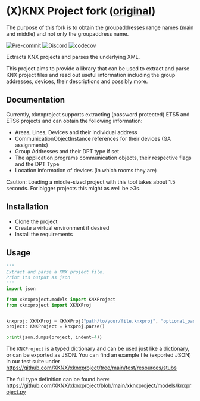 # (X)KNX Project fork ([original](https://github.com/XKNX/xknxproject))

The purpose of this fork is to obtain the groupaddresses range names (main and middle) and not only the groupaddress name.

[![Pre-commit](https://img.shields.io/badge/pre--commit-enabled-brightgreen?logo=pre-commit&logoColor=f8b424)](https://github.com/pre-commit/pre-commit)
[![Discord](https://img.shields.io/discord/338619021215924227?color=7289da&label=Discord&logo=discord&logoColor=7289da)](https://discord.gg/bkZe9m4zvw)
[![codecov](https://codecov.io/gh/XKNX/xknxproject/branch/main/graph/badge.svg?token=LgPvZpKK3k)](https://codecov.io/gh/XKNX/xknxproject)

Extracts KNX projects and parses the underlying XML.

This project aims to provide a library that can be used to extract and parse KNX project files and read out useful information including the group addresses, devices, their descriptions and possibly more.

## Documentation

Currently, xknxproject supports extracting (password protected) ETS5 and ETS6 projects and can obtain the following information:

* Areas, Lines, Devices and their individual address
* CommunicationObjectInstance references for their devices (GA assignments)
* Group Addresses and their DPT type if set
* The application programs communication objects, their respective flags and the DPT Type
* Location information of devices (in which rooms they are)

Caution: Loading a middle-sized project with this tool takes about 1.5 seconds. For bigger projects this might as well be >3s.

## Installation

- Clone the project
- Create a virtual environment if desired
- Install the requirements

## Usage

```python
"""
Extract and parse a KNX project file.
Print its output as json
"""
import json

from xknxproject.models import KNXProject
from xknxproject import XKNXProj


knxproj: XKNXProj = XKNXProj("path/to/your/file.knxproj", "optional_password")
project: KNXProject = knxproj.parse()

print(json.dumps(project, indent=4))
```

The `KNXProject` is a typed dictionary and can be used just like a dictionary, or can be exported as JSON.
You can find an example file (exported JSON) in our test suite under https://github.com/XKNX/xknxproject/tree/main/test/resources/stubs

The full type definition can be found here: https://github.com/XKNX/xknxproject/blob/main/xknxproject/models/knxproject.py
